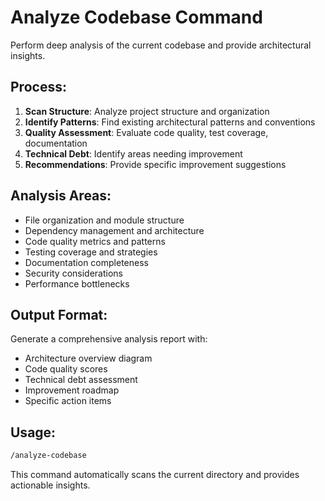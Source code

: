 # Analyze Codebase Command

Perform deep analysis of the current codebase and provide architectural insights.

## Process:
1. **Scan Structure**: Analyze project structure and organization
2. **Identify Patterns**: Find existing architectural patterns and conventions
3. **Quality Assessment**: Evaluate code quality, test coverage, documentation
4. **Technical Debt**: Identify areas needing improvement
5. **Recommendations**: Provide specific improvement suggestions

## Analysis Areas:
- File organization and module structure
- Dependency management and architecture
- Code quality metrics and patterns
- Testing coverage and strategies
- Documentation completeness
- Security considerations
- Performance bottlenecks

## Output Format:
Generate a comprehensive analysis report with:
- Architecture overview diagram
- Code quality scores
- Technical debt assessment
- Improvement roadmap
- Specific action items

## Usage:
```bash
/analyze-codebase
```

This command automatically scans the current directory and provides actionable insights.
